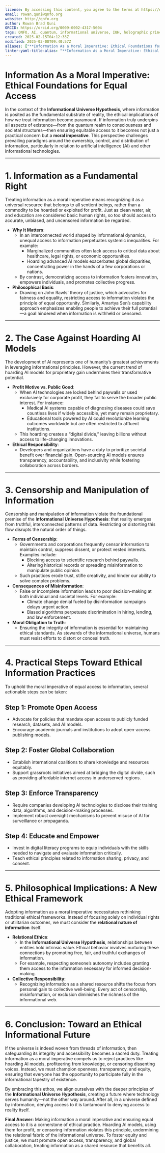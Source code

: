 ```yaml
---
license: By accessing this content, you agree to the terms at https://qnfo.org/LICENSE
email: rowan.quni@qnfo.org
website: http://qnfo.org
author: Rowan Brad Quni
ORCID: https://orcid.org/0009-0002-4317-5604
tags: QNFO, AI, quantum, informational universe, IUH, holographic principle
created: 2025-02-15T04:12:33Z
modified: 2025-03-08T09:40:57Z
aliases: ["**Information As a Moral Imperative: Ethical Foundations for Equal Access**"]
linter-yaml-title-alias: "**Information As a Moral Imperative: Ethical Foundations for Equal Access**"
---
```


# **Information As a Moral Imperative: Ethical Foundations for Equal Access**

In the context of the **Informational Universe Hypothesis**, where information is posited as the fundamental substrate of reality, the ethical implications of how we treat information become paramount. If information truly underpins all aspects of existence—from the quantum realm to consciousness and societal structures—then ensuring equitable access to it becomes not just a practical concern but a **moral imperative**. This perspective challenges prevailing paradigms around the ownership, control, and distribution of information, particularly in relation to artificial intelligence (AI) and other informational technologies.

---

# **1. Information as a Fundamental Right**

Treating information as a moral imperative means recognizing it as a universal resource that belongs to all sentient beings, rather than a commodity to be hoarded or exploited for profit. Just as clean water, air, and education are considered basic human rights, so too should access to accurate, unbiased, and uncensored information be regarded.

- **Why It Matters**:
  - In an interconnected world shaped by informational dynamics, unequal access to information perpetuates systemic inequalities. For example:
    - Marginalized communities often lack access to critical data about healthcare, legal rights, or economic opportunities.
    - Hoarding advanced AI models exacerbates global disparities, concentrating power in the hands of a few corporations or nations.
  - By contrast, democratizing access to information fosters innovation, empowers individuals, and promotes collective progress.
- **Philosophical Basis**:
  - Drawing on John Rawls’ theory of justice, which advocates for fairness and equality, restricting access to information violates the principle of equal opportunity. Similarly, Amartya Sen’s capability approach emphasizes enabling people to achieve their full potential—a goal hindered when information is withheld or censored.

---

# **2. The Case Against Hoarding AI Models**

The development of AI represents one of humanity’s greatest achievements in leveraging informational principles. However, the current trend of hoarding AI models for proprietary gain undermines their transformative potential.

- **Profit Motive vs. Public Good**:
  - When AI technologies are locked behind paywalls or used exclusively for corporate profit, they fail to serve the broader public interest. For instance:
    - Medical AI systems capable of diagnosing diseases could save countless lives if widely accessible, yet many remain proprietary.
    - Educational tools powered by AI could revolutionize learning outcomes worldwide but are often restricted to affluent institutions.
  - This hoarding creates a “digital divide,” leaving billions without access to life-changing innovations.
- **Ethical Responsibility**:
  - Developers and organizations have a duty to prioritize societal benefit over financial gain. Open-sourcing AI models ensures transparency, accountability, and inclusivity while fostering collaboration across borders.

---

# **3. Censorship and Manipulation of Information**

Censorship and manipulation of information violate the foundational premise of the **Informational Universe Hypothesis**: that reality emerges from truthful, interconnected patterns of data. Restricting or distorting this flow disrupts the natural order of things.

- **Forms of Censorship**:
  - Governments and corporations frequently censor information to maintain control, suppress dissent, or protect vested interests. Examples include:
    - Blocking access to scientific research behind paywalls.
    - Altering historical records or spreading misinformation to manipulate public opinion.
  - Such practices erode trust, stifle creativity, and hinder our ability to solve complex problems.
- **Consequences of Misinformation**:
  - False or incomplete information leads to poor decision-making at both individual and societal levels. For example:
    - Climate change denial fueled by disinformation campaigns delays urgent action.
    - Biased algorithms perpetuate discrimination in hiring, lending, and law enforcement.
- **Moral Obligation to Truth**:
  - Ensuring the integrity of information is essential for maintaining ethical standards. As stewards of the informational universe, humans must resist efforts to distort or conceal truth.

---

# **4. Practical Steps Toward Ethical Information Practices**

To uphold the moral imperative of equal access to information, several actionable steps can be taken:

## **Step 1: Promote Open Access**

- Advocate for policies that mandate open access to publicly funded research, datasets, and AI models.
- Encourage academic journals and institutions to adopt open-access publishing models.

## **Step 2: Foster Global Collaboration**

- Establish international coalitions to share knowledge and resources equitably.
- Support grassroots initiatives aimed at bridging the digital divide, such as providing affordable internet access in underserved regions.

## **Step 3: Enforce Transparency**

- Require companies developing AI technologies to disclose their training data, algorithms, and decision-making processes.
- Implement robust oversight mechanisms to prevent misuse of AI for surveillance or propaganda.

## **Step 4: Educate and Empower**

- Invest in digital literacy programs to equip individuals with the skills needed to navigate and evaluate information critically.
- Teach ethical principles related to information sharing, privacy, and consent.

---

# **5. Philosophical Implications: A New Ethical Framework**

Adopting information as a moral imperative necessitates rethinking traditional ethical frameworks. Instead of focusing solely on individual rights or utilitarian outcomes, we must consider the **relational nature of information** itself.

- **Relational Ethics**:
  - In the **Informational Universe Hypothesis**, relationships between entities hold intrinsic value. Ethical behavior involves nurturing these connections by promoting free, fair, and truthful exchanges of information.
  - For example, respecting someone’s autonomy includes granting them access to the information necessary for informed decision-making.
- **Collective Responsibility**:
  - Recognizing information as a shared resource shifts the focus from personal gain to collective well-being. Every act of censorship, misinformation, or exclusion diminishes the richness of the informational web.

---

# **6. Conclusion: Toward an Ethical Informational Future**

If the universe is indeed woven from threads of information, then safeguarding its integrity and accessibility becomes a sacred duty. Treating information as a moral imperative compels us to reject practices like hoarding AI models, profiteering from knowledge, or censoring dissenting voices. Instead, we must champion openness, transparency, and equity, ensuring that everyone has the opportunity to participate fully in the informational tapestry of existence.

By embracing this ethos, we align ourselves with the deeper principles of the **Informational Universe Hypothesis**, creating a future where technology serves humanity—not the other way around. After all, in a universe defined by information, denying access to it is tantamount to denying access to reality itself.

**Final Answer:** Making information a moral imperative and ensuring equal access to it is a cornerstone of ethical practice. Hoarding AI models, using them for profit, or censoring information violates this principle, undermining the relational fabric of the informational universe. To foster equity and justice, we must promote open access, transparency, and global collaboration, treating information as a shared resource that benefits all.
